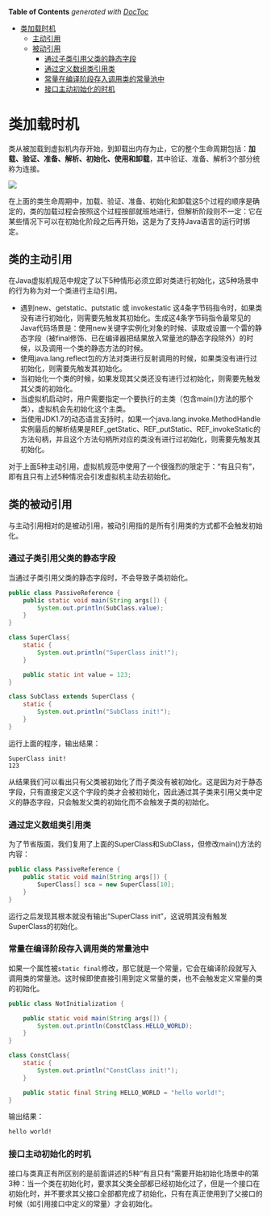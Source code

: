 <!-- START doctoc generated TOC please keep comment here to allow auto update -->
<!-- DON'T EDIT THIS SECTION, INSTEAD RE-RUN doctoc TO UPDATE -->
**Table of Contents**  *generated with [DocToc](https://github.com/thlorenz/doctoc)*

- [类加载时机](#%E7%B1%BB%E5%8A%A0%E8%BD%BD%E6%97%B6%E6%9C%BA)
  - [主动引用](#%E4%B8%BB%E5%8A%A8%E5%BC%95%E7%94%A8)
  - [被动引用](#%E8%A2%AB%E5%8A%A8%E5%BC%95%E7%94%A8)
    - [通过子类引用父类的静态字段](#%E9%80%9A%E8%BF%87%E5%AD%90%E7%B1%BB%E5%BC%95%E7%94%A8%E7%88%B6%E7%B1%BB%E7%9A%84%E9%9D%99%E6%80%81%E5%AD%97%E6%AE%B5)
    - [通过定义数组类引用类](#%E9%80%9A%E8%BF%87%E5%AE%9A%E4%B9%89%E6%95%B0%E7%BB%84%E7%B1%BB%E5%BC%95%E7%94%A8%E7%B1%BB)
    - [常量在编译阶段存入调用类的常量池中](#%E5%B8%B8%E9%87%8F%E5%9C%A8%E7%BC%96%E8%AF%91%E9%98%B6%E6%AE%B5%E5%AD%98%E5%85%A5%E8%B0%83%E7%94%A8%E7%B1%BB%E7%9A%84%E5%B8%B8%E9%87%8F%E6%B1%A0%E4%B8%AD)
    - [接口主动初始化的时机](#%E6%8E%A5%E5%8F%A3%E4%B8%BB%E5%8A%A8%E5%88%9D%E5%A7%8B%E5%8C%96%E7%9A%84%E6%97%B6%E6%9C%BA)

<!-- END doctoc generated TOC please keep comment here to allow auto update -->

# 类加载时机

类从被加载到虚拟机内存开始，到卸载出内存为止，它的整个生命周期包括：**加载、验证、准备、解析、初始化、使用和卸载**，其中验证、准备、解析3个部分统称为连接。

![](../img/07/07_01_class_life_cycle.png)

在上面的类生命周期中，加载、验证、准备、初始化和卸载这5个过程的顺序是确定的，类的加载过程会按照这个过程按部就班地进行，但解析阶段则不一定：它在某些情况下可以在初始化阶段之后再开始，这是为了支持Java语言的运行时绑定。

## 类的主动引用

在Java虚拟机规范中规定了以下5种情形必须立即对类进行初始化，这5种场景中的行为称为对一个类进行主动引用。

- 遇到new、getstatic、putstatic 或 invokestatic 这4条字节码指令时，如果类没有进行初始化，则需要先触发其初始化。生成这4条字节码指令最常见的Java代码场景是：使用new关键字实例化对象的时候、读取或设置一个雷的静态字段（被final修饰、已在编译器把结果放入常量池的静态字段除外）的时候，以及调用一个类的静态方法的时候。
- 使用java.lang.reflect包的方法对类进行反射调用的时候，如果类没有进行过初始化，则需要先触发其初始化。
- 当初始化一个类的时候，如果发现其父类还没有进行过初始化，则需要先触发其父类的初始化。
- 当虚拟机启动时，用户需要指定一个要执行的主类（包含main()方法的那个类），虚拟机会先初始化这个主类。
- 当使用JDK1.7的动态语言支持时，如果一个java.lang.invoke.MethodHandle实例最后的解析结果是REF_getStatic、REF_putStatic、REF_invokeStatic的方法句柄，并且这个方法句柄所对应的类没有进行过初始化，则需要先触发其初始化。

对于上面5种主动引用，虚拟机规范中使用了一个很强烈的限定于：“有且只有”，即有且只有上述5种情况会引发虚拟机主动去初始化。

## 类的被动引用

与主动引用相对的是被动引用，被动引用指的是所有引用类的方式都不会触发初始化。

### 通过子类引用父类的静态字段

当通过子类引用父类的静态字段时，不会导致子类初始化。

```java
public class PassiveReference {
    public static void main(String args[]) {
        System.out.println(SubClass.value);
    }
}

class SuperClass{
    static {
        System.out.println("SuperClass init!");
    }

    public static int value = 123;
}

class SubClass extends SuperClass {
    static {
        System.out.println("SubClass init!");
    }
}
```

运行上面的程序，输出结果：

```
SuperClass init!
123
```

从结果我们可以看出只有父类被初始化了而子类没有被初始化。这是因为对于静态字段，只有直接定义这个字段的类才会被初始化，因此通过其子类来引用父类中定义的静态字段，只会触发父类的初始化而不会触发子类的初始化。

### 通过定义数组类引用类

为了节省版面，我们复用了上面的SuperClass和SubClass，但修改main()方法的内容：

```java
public class PassiveReference {
    public static void main(String args[]) {
        SuperClass[] sca = new SuperClass[10];
    }
}
```

运行之后发现其根本就没有输出“SuperClass init”，这说明其没有触发SuperClass的初始化。

### 常量在编译阶段存入调用类的常量池中

如果一个属性被`static final`修改，那它就是一个常量，它会在编译阶段就写入调用类的常量池。这时候即使直接引用到定义常量的类，也不会触发定义常量的类的初始化。

```java
public class NotInitialization {

    public static void main(String args[]) {
        System.out.println(ConstClass.HELLO_WORLD);
    }
}

class ConstClass{
    static {
        System.out.println("ConstClass init!");
    }

    public static final String HELLO_WORLD = "hello world!";
}
```

输出结果：

```bash
hello world!
```

### 接口主动初始化的时机

接口与类真正有所区别的是前面讲述的5种“有且只有”需要开始初始化场景中的第3种：当一个类在初始化时，要求其父类全部都已经初始化过了，但是一个接口在初始化时，并不要求其父接口全部都完成了初始化，只有在真正使用到了父接口的时候（如引用接口中定义的常量）才会初始化。

